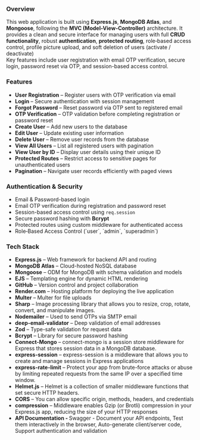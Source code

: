 <h3>Overview</h3>
<p>
  This web application is built using <strong>Express.js</strong>, <strong>MongoDB Atlas</strong>, and <strong>Mongoose</strong>, following the <strong>MVC (Model-View-Controller)</strong> architecture. It provides a clean and secure interface for managing users with full <strong>CRUD functionality</strong>, robust <strong>authentication</strong>,  <strong>protected routing</strong>, role‑based access control, profile picture upload, and soft deletion of users (activate / deactivate)<br>
  Key features include user registration with email OTP verification, secure login, password reset via OTP, and session-based access control.
</p>
 
<h3>Features</h3>
<ul>
  <li><strong>User Registration</strong> – Register users with OTP verification via email</li>
  <li><strong>Login</strong> – Secure authentication with session management</li>
  <li><strong>Forgot Password</strong> – Reset password via OTP sent to registered email</li>
  <li><strong>OTP Verification</strong> – OTP validation before completing registration or password reset</li>
  <li><strong>Create User</strong> – Add new users to the database</li>
  <li><strong>Edit User</strong> – Update existing user information</li>
  <li><strong>Delete User</strong> – Remove user records from the database</li>
  <li><strong>View All Users</strong> – List all registered users with pagination</li>
  <li><strong>View User by ID</strong> – Display user details using their unique ID</li>
  <li><strong>Protected Routes</strong> – Restrict access to sensitive pages for unauthenticated users</li>
  <li><strong>Pagination</strong> – Navigate user records efficiently with paged views   </li>
</ul>

<h3>Authentication & Security</h3>
<ul>
  <li>Email & Password-based login</li>
  <li>Email OTP verification during registration and password reset</li>
  <li>Session-based access control using <code>req.session</code></li>
  <li>Secure password hashing with <strong>Bcrypt</strong></li>
  <li>Protected routes using custom middleware for authenticated access</li>
  <li>Role‑Based Access Control (`user`, `admin`, `superadmin`)  </li>
 
</ul>

<h3>Tech Stack</h3>
<ul>
  <li><strong>Express.js</strong> – Web framework for backend API and routing</li>
  <li><strong>MongoDB Atlas</strong> – Cloud-hosted NoSQL database</li>
  <li><strong>Mongoose</strong> – ODM for MongoDB with schema validation and models</li>
  <li><strong>EJS</strong> – Templating engine for dynamic HTML rendering</li>
  <li><strong>GitHub</strong> – Version control and project collaboration</li>
  <li><strong>Render.com</strong> – Hosting platform for deploying the live application</li>

  <li><strong>Multer</strong> – Multer for file uploads </li>
  <li><strong>Sharp</strong> – Image processing library that allows you to resize, crop, rotate, convert, and manipulate images.</li>
  <li><strong>Nodemailer</strong> – Used to send OTPs via SMTP email</li>
  <li><strong>deep-email-validator</strong> – Deep validation of email addresses</li>
  <li><strong>Zod</strong> – Type-safe validation for request data</li>
  <li><strong>Bcrypt</strong> – Library for secure password hashing</li>
  <li><strong>Connect-Mongo</strong> – connect-mongo is a session store middleware for Express that stores session data in a MongoDB database.</li>
  <li><strong>express-session</strong> – express-session is a middleware that allows you to create and manage sessions in Express applications</li>
  <li><strong>express-rate-limit</strong> – Protect your app from brute-force attacks or abuse by limiting repeated requests from the same IP over a specified time window. </li>
  <li><strong>Helmet.js</strong> – Helmet is a collection of smaller middleware functions that set secure HTTP headers.</li>
  <li><strong>CORS</strong> – You can allow specific origin, methods, headers, and credentials</li>
  <li><strong>compression</strong> – Middleware enables Gzip (or Brotli) compression in your Express.js app, reducing the size of your HTTP responses</li>
  <li><strong>API Documentation - </strong> Swagger - Document your API endpoints, Test them interactively in the browser, Auto-generate client/server code, Support authentication and validation</li>
</li>
</ul>
